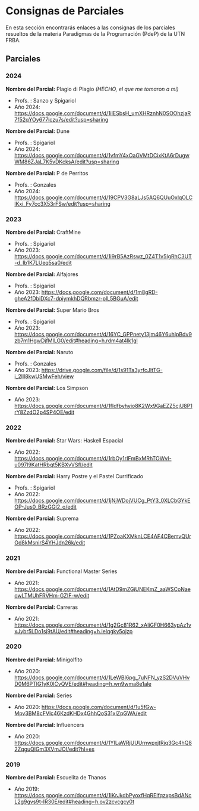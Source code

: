 # Consignas de Parciales
 
En esta sección encontrarás enlaces a las consignas de los parciales resueltos de la materia Paradigmas de la Programación (PdeP) de la UTN FRBA.

## Parciales

### 2024

**Nombre del Parcial:** Plagio di Plagio *(HECHO, el que me tomaron a mí)*
- Profs. : Sanzo y Spigariol
- Año 2024: https://docs.google.com/document/d/1ilESbsH_umXHRznhN0SOOhzjaR7f52qYOy677lczu7s/edit?usp=sharing

**Nombre del Parcial:** Dune
- Profs. : Spigariol
- Año 2024: https://docs.google.com/document/d/1vfmY4xOaGVMtDCixKtA6rDugwWM86ZJaL7K5vDKcksA/edit?usp=sharing

**Nombre del Parcial:** P de Perritos
- Profs. : Gonzales
- Año 2024: https://docs.google.com/document/d/19CPV3G8aLJs5AQ6QUuOxlqOLClKxi_Fy7cc3X53rFSw/edit?usp=sharing

### 2023

**Nombre del Parcial:** CraftMine
- Profs. : Spigariol
- Año 2023: https://docs.google.com/document/d/1i9rB5AzRswz_0Z4T1v5IgRhC3UT-d_Ib1K7LUeq5sa0/edit

**Nombre del Parcial:** Alfajores
- Profs. : Spigariol
- Año 2023: https://docs.google.com/document/d/1m8gRD-gheA2fDbiDXc7-dpiymkhDQRbmzr-plL5BGuA/edit

**Nombre del Parcial:** Super Mario Bros
- Profs. : Spigariol
- Año 2023: https://docs.google.com/document/d/16YC_GPPnety13jm46Y6uhlpBdv9zb7m1HgwDjfMILG0/edit#heading=h.rdm4at4lk1gl

**Nombre del Parcial:** Naruto
- Profs. : Gonzales
- Año 2023: https://drive.google.com/file/d/1s91Ta3yrfcJltTG-i_2lll8kwUSMwFeh/view

**Nombre del Parcial:** Los Simpson
- Año 2023: https://docs.google.com/document/d/1fIdfbyhyio8K2Wx9GaEZZ5cjU8P1rY8ZzdO2p4SP4OE/edit

### 2022

**Nombre del Parcial:** Star Wars: Haskell Espacial
- Año 2022: https://docs.google.com/document/d/1rbOy1rIFmBxMRhTOWvI-u097l9KatHRbqt5KBXvVSfI/edit

**Nombre del Parcial:** Harry Postre y el Pastel Currificado
- Profs. : Spigariol
- Año 2022: https://docs.google.com/document/d/1jNjWDojVUCg_PtY3_0XLCbGYkEOP-Jus0_BRzGGI2_o/edit

**Nombre del Parcial:** Suprema
- Año 2022: https://docs.google.com/document/d/1PZoaKXMknLCE4AF4CBemvQUrOd8kMsnirS4YHJdn26k/edit

### 2021

**Nombre del Parcial:** Functional Master Series 
- Año 2021: https://docs.google.com/document/d/1AtD9mZGiUNEKmZ_aaWSCoNaeowLTMUhFRVHm-GZIF-w/edit

**Nombre del Parcial:** Carreras
- Año 2021: https://docs.google.com/document/d/1g2Gc81R62_xAIiGF0H663ypAz1vxJybr5LDo1sj9tAU/edit#heading=h.ielqgky5ojzp

### 2020

**Nombre del Parcial:** Minigolfito
- Año 2020: https://docs.google.com/document/d/1LeWBI6pg_7uNFN_yzS2DVuVHvD0M6PTlG1yK0lCvQVE/edit#heading=h.wn9wma8e1ale

**Nombre del Parcial:** Series
- Año 2020: https://docs.google.com/document/d/1u5fGw-Mpv3BM8cFVlc46KzdKHDx4GhhQoS31xlZpGWA/edit

**Nombre del Parcial:** Influencers
- Año 2020: https://docs.google.com/document/d/1YILaWRjUUUrnwpxjtRjq3Gc4hQ82ZqguQlGm3XVmJOI/edit?hl=es

### 2019

**Nombre del Parcial:** Escuelita de Thanos
- Año 2019: https://docs.google.com/document/d/1IKrJkdbPyoxfHqREIfqzxpsBdANcL2g9gvs9t-IR30E/edit#heading=h.ov2zcvcgcy0t
